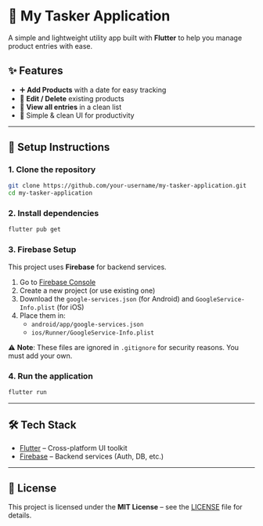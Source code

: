 # 📱 My Tasker Application

A simple and lightweight utility app built with **Flutter** to help you manage product entries with ease.  

## ✨ Features
- ➕ **Add Products** with a date for easy tracking  
- 📝 **Edit / Delete** existing products  
- 👀 **View all entries** in a clean list  
- 🎨 Simple & clean UI for productivity  

---

## 🚀 Setup Instructions

### 1. Clone the repository
```bash
git clone https://github.com/your-username/my-tasker-application.git
cd my-tasker-application
```

### 2. Install dependencies
```bash
flutter pub get
```

### 3. Firebase Setup
This project uses **Firebase** for backend services.  

1. Go to [Firebase Console](https://console.firebase.google.com/)  
2. Create a new project (or use existing one)  
3. Download the `google-services.json` (for Android) and `GoogleService-Info.plist` (for iOS)  
4. Place them in:
   - `android/app/google-services.json`  
   - `ios/Runner/GoogleService-Info.plist`  

⚠️ **Note**: These files are ignored in `.gitignore` for security reasons. You must add your own.

### 4. Run the application
```bash
flutter run
```

---

## 🛠 Tech Stack
- [Flutter](https://flutter.dev/) – Cross-platform UI toolkit  
- [Firebase](https://firebase.google.com/) – Backend services (Auth, DB, etc.)  

---

## 📄 License
This project is licensed under the **MIT License** – see the [LICENSE](LICENSE) file for details.
